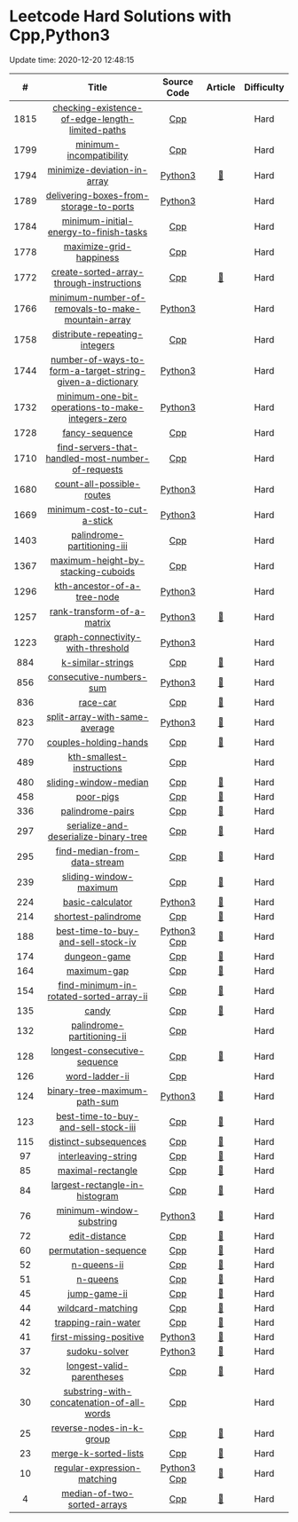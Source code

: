 # Leetcode Hard Solutions with Cpp,Python3
        
Update time:  2020-12-20 12:48:15

| # | Title | Source Code | Article | Difficulty |
|:---:|:---:|:---:|:---:|:---:|
|1815|[checking-existence-of-edge-length-limited-paths](https://leetcode.com/problems/checking-existence-of-edge-length-limited-paths)|[Cpp](https://github.com/wenjun20/Leetcode-Solution/blob/master/solutions/1815-checking-existence-of-edge-length-limited-paths/checking-existence-of-edge-length-limited-paths.cpp)||Hard|
|1799|[minimum-incompatibility](https://leetcode.com/problems/minimum-incompatibility)|[Cpp](https://github.com/wenjun20/Leetcode-Solution/blob/master/solutions/1799-minimum-incompatibility/minimum-incompatibility.cpp)||Hard|
|1794|[minimize-deviation-in-array](https://leetcode.com/problems/minimize-deviation-in-array)|[Python3](https://github.com/wenjun20/Leetcode-Solution/blob/master/solutions/1794-minimize-deviation-in-array/minimize-deviation-in-array.py)|[:memo:](https://leetcode.com/articles/minimize-deviation-in-array/)|Hard|
|1789|[delivering-boxes-from-storage-to-ports](https://leetcode.com/problems/delivering-boxes-from-storage-to-ports)|[Python3](https://github.com/wenjun20/Leetcode-Solution/blob/master/solutions/1789-delivering-boxes-from-storage-to-ports/delivering-boxes-from-storage-to-ports.py)||Hard|
|1784|[minimum-initial-energy-to-finish-tasks](https://leetcode.com/problems/minimum-initial-energy-to-finish-tasks)|[Cpp](https://github.com/wenjun20/Leetcode-Solution/blob/master/solutions/1784-minimum-initial-energy-to-finish-tasks/minimum-initial-energy-to-finish-tasks.cpp)||Hard|
|1778|[maximize-grid-happiness](https://leetcode.com/problems/maximize-grid-happiness)|[Cpp](https://github.com/wenjun20/Leetcode-Solution/blob/master/solutions/1778-maximize-grid-happiness/maximize-grid-happiness.cpp)||Hard|
|1772|[create-sorted-array-through-instructions](https://leetcode.com/problems/create-sorted-array-through-instructions)|[Cpp](https://github.com/wenjun20/Leetcode-Solution/blob/master/solutions/1772-create-sorted-array-through-instructions/create-sorted-array-through-instructions.cpp)|[:memo:](https://leetcode.com/articles/create-sorted-array-through-instructions/)|Hard|
|1766|[minimum-number-of-removals-to-make-mountain-array](https://leetcode.com/problems/minimum-number-of-removals-to-make-mountain-array)|[Python3](https://github.com/wenjun20/Leetcode-Solution/blob/master/solutions/1766-minimum-number-of-removals-to-make-mountain-array/minimum-number-of-removals-to-make-mountain-array.py)||Hard|
|1758|[distribute-repeating-integers](https://leetcode.com/problems/distribute-repeating-integers)|[Cpp](https://github.com/wenjun20/Leetcode-Solution/blob/master/solutions/1758-distribute-repeating-integers/distribute-repeating-integers.cpp)||Hard|
|1744|[number-of-ways-to-form-a-target-string-given-a-dictionary](https://leetcode.com/problems/number-of-ways-to-form-a-target-string-given-a-dictionary)|[Python3](https://github.com/wenjun20/Leetcode-Solution/blob/master/solutions/1744-number-of-ways-to-form-a-target-string-given-a-dictionary/number-of-ways-to-form-a-target-string-given-a-dictionary.py)||Hard|
|1732|[minimum-one-bit-operations-to-make-integers-zero](https://leetcode.com/problems/minimum-one-bit-operations-to-make-integers-zero)|[Python3](https://github.com/wenjun20/Leetcode-Solution/blob/master/solutions/1732-minimum-one-bit-operations-to-make-integers-zero/minimum-one-bit-operations-to-make-integers-zero.py)||Hard|
|1728|[fancy-sequence](https://leetcode.com/problems/fancy-sequence)|[Cpp](https://github.com/wenjun20/Leetcode-Solution/blob/master/solutions/1728-fancy-sequence/fancy-sequence.cpp)||Hard|
|1710|[find-servers-that-handled-most-number-of-requests](https://leetcode.com/problems/find-servers-that-handled-most-number-of-requests)|[Cpp](https://github.com/wenjun20/Leetcode-Solution/blob/master/solutions/1710-find-servers-that-handled-most-number-of-requests/find-servers-that-handled-most-number-of-requests.cpp)||Hard|
|1680|[count-all-possible-routes](https://leetcode.com/problems/count-all-possible-routes)|[Python3](https://github.com/wenjun20/Leetcode-Solution/blob/master/solutions/1680-count-all-possible-routes/count-all-possible-routes.py)||Hard|
|1669|[minimum-cost-to-cut-a-stick](https://leetcode.com/problems/minimum-cost-to-cut-a-stick)|[Python3](https://github.com/wenjun20/Leetcode-Solution/blob/master/solutions/1669-minimum-cost-to-cut-a-stick/minimum-cost-to-cut-a-stick.py)||Hard|
|1403|[palindrome-partitioning-iii](https://leetcode.com/problems/palindrome-partitioning-iii)|[Cpp](https://github.com/wenjun20/Leetcode-Solution/blob/master/solutions/1403-palindrome-partitioning-iii/palindrome-partitioning-iii.cpp)||Hard|
|1367|[maximum-height-by-stacking-cuboids](https://leetcode.com/problems/maximum-height-by-stacking-cuboids)|[Cpp](https://github.com/wenjun20/Leetcode-Solution/blob/master/solutions/1367-maximum-height-by-stacking-cuboids/maximum-height-by-stacking-cuboids.cpp)||Hard|
|1296|[kth-ancestor-of-a-tree-node](https://leetcode.com/problems/kth-ancestor-of-a-tree-node)|[Python3](https://github.com/wenjun20/Leetcode-Solution/blob/master/solutions/1296-kth-ancestor-of-a-tree-node/kth-ancestor-of-a-tree-node.py)||Hard|
|1257|[rank-transform-of-a-matrix](https://leetcode.com/problems/rank-transform-of-a-matrix)|[Python3](https://github.com/wenjun20/Leetcode-Solution/blob/master/solutions/1257-rank-transform-of-a-matrix/rank-transform-of-a-matrix.py)|[:memo:](https://leetcode.com/articles/rank-transform-of-a-matrix/)|Hard|
|1223|[graph-connectivity-with-threshold](https://leetcode.com/problems/graph-connectivity-with-threshold)|[Python3](https://github.com/wenjun20/Leetcode-Solution/blob/master/solutions/1223-graph-connectivity-with-threshold/graph-connectivity-with-threshold.py)||Hard|
|884|[k-similar-strings](https://leetcode.com/problems/k-similar-strings)|[Cpp](https://github.com/wenjun20/Leetcode-Solution/blob/master/solutions/0884-k-similar-strings/k-similar-strings.cpp)|[:memo:](https://leetcode.com/articles/k-similar-strings/)|Hard|
|856|[consecutive-numbers-sum](https://leetcode.com/problems/consecutive-numbers-sum)|[Python3](https://github.com/wenjun20/Leetcode-Solution/blob/master/solutions/0856-consecutive-numbers-sum/consecutive-numbers-sum.py)|[:memo:](https://leetcode.com/articles/consecutive-numbers-sum/)|Hard|
|836|[race-car](https://leetcode.com/problems/race-car)|[Cpp](https://github.com/wenjun20/Leetcode-Solution/blob/master/solutions/0836-race-car/race-car.cpp)|[:memo:](https://leetcode.com/articles/race-car/)|Hard|
|823|[split-array-with-same-average](https://leetcode.com/problems/split-array-with-same-average)|[Python3](https://github.com/wenjun20/Leetcode-Solution/blob/master/solutions/0823-split-array-with-same-average/split-array-with-same-average.py)|[:memo:](https://leetcode.com/articles/split-array-with-same-average/)|Hard|
|770|[couples-holding-hands](https://leetcode.com/problems/couples-holding-hands)|[Cpp](https://github.com/wenjun20/Leetcode-Solution/blob/master/solutions/0770-couples-holding-hands/couples-holding-hands.cpp)|[:memo:](https://leetcode.com/articles/couples-holding-hands/)|Hard|
|489|[kth-smallest-instructions](https://leetcode.com/problems/kth-smallest-instructions)|[Cpp](https://github.com/wenjun20/Leetcode-Solution/blob/master/solutions/0489-kth-smallest-instructions/kth-smallest-instructions.cpp)||Hard|
|480|[sliding-window-median](https://leetcode.com/problems/sliding-window-median)|[Cpp](https://github.com/wenjun20/Leetcode-Solution/blob/master/solutions/0480-sliding-window-median/sliding-window-median.cpp)|[:memo:](https://leetcode.com/articles/sliding-window-median/)|Hard|
|458|[poor-pigs](https://leetcode.com/problems/poor-pigs)|[Cpp](https://github.com/wenjun20/Leetcode-Solution/blob/master/solutions/0458-poor-pigs/poor-pigs.cpp)|[:memo:](https://leetcode.com/articles/poor-pigs/)|Hard|
|336|[palindrome-pairs](https://leetcode.com/problems/palindrome-pairs)|[Cpp](https://github.com/wenjun20/Leetcode-Solution/blob/master/solutions/0336-palindrome-pairs/palindrome-pairs.cpp)|[:memo:](https://leetcode.com/articles/palindrome-pairs/)|Hard|
|297|[serialize-and-deserialize-binary-tree](https://leetcode.com/problems/serialize-and-deserialize-binary-tree)|[Cpp](https://github.com/wenjun20/Leetcode-Solution/blob/master/solutions/0297-serialize-and-deserialize-binary-tree/serialize-and-deserialize-binary-tree.cpp)|[:memo:](https://leetcode.com/articles/serialize-and-deserialize-binary-tree/)|Hard|
|295|[find-median-from-data-stream](https://leetcode.com/problems/find-median-from-data-stream)|[Cpp](https://github.com/wenjun20/Leetcode-Solution/blob/master/solutions/0295-find-median-from-data-stream/find-median-from-data-stream.cpp)|[:memo:](https://leetcode.com/articles/find-median-from-data-stream/)|Hard|
|239|[sliding-window-maximum](https://leetcode.com/problems/sliding-window-maximum)|[Cpp](https://github.com/wenjun20/Leetcode-Solution/blob/master/solutions/0239-sliding-window-maximum/sliding-window-maximum.cpp)|[:memo:](https://leetcode.com/articles/sliding-window-maximum/)|Hard|
|224|[basic-calculator](https://leetcode.com/problems/basic-calculator)|[Python3](https://github.com/wenjun20/Leetcode-Solution/blob/master/solutions/0224-basic-calculator/basic-calculator.py)|[:memo:](https://leetcode.com/articles/basic-calculator/)|Hard|
|214|[shortest-palindrome](https://leetcode.com/problems/shortest-palindrome)|[Cpp](https://github.com/wenjun20/Leetcode-Solution/blob/master/solutions/0214-shortest-palindrome/shortest-palindrome.cpp)|[:memo:](https://leetcode.com/articles/shortest-palindrome/)|Hard|
|188|[best-time-to-buy-and-sell-stock-iv](https://leetcode.com/problems/best-time-to-buy-and-sell-stock-iv)|[Python3](https://github.com/wenjun20/Leetcode-Solution/blob/master/solutions/0188-best-time-to-buy-and-sell-stock-iv/best-time-to-buy-and-sell-stock-iv.py) [Cpp](https://github.com/wenjun20/Leetcode-Solution/blob/master/solutions/0188-best-time-to-buy-and-sell-stock-iv/best-time-to-buy-and-sell-stock-iv.cpp)|[:memo:](https://leetcode.com/articles/best-time-to-buy-and-sell-stock-iv/)|Hard|
|174|[dungeon-game](https://leetcode.com/problems/dungeon-game)|[Cpp](https://github.com/wenjun20/Leetcode-Solution/blob/master/solutions/0174-dungeon-game/dungeon-game.cpp)|[:memo:](https://leetcode.com/articles/dungeon-game/)|Hard|
|164|[maximum-gap](https://leetcode.com/problems/maximum-gap)|[Cpp](https://github.com/wenjun20/Leetcode-Solution/blob/master/solutions/0164-maximum-gap/maximum-gap.cpp)|[:memo:](https://leetcode.com/articles/maximum-gap/)|Hard|
|154|[find-minimum-in-rotated-sorted-array-ii](https://leetcode.com/problems/find-minimum-in-rotated-sorted-array-ii)|[Cpp](https://github.com/wenjun20/Leetcode-Solution/blob/master/solutions/0154-find-minimum-in-rotated-sorted-array-ii/find-minimum-in-rotated-sorted-array-ii.cpp)|[:memo:](https://leetcode.com/articles/find-minimum-in-rotated-sorted-array-ii/)|Hard|
|135|[candy](https://leetcode.com/problems/candy)|[Cpp](https://github.com/wenjun20/Leetcode-Solution/blob/master/solutions/0135-candy/candy.cpp)|[:memo:](https://leetcode.com/articles/candy/)|Hard|
|132|[palindrome-partitioning-ii](https://leetcode.com/problems/palindrome-partitioning-ii)|[Cpp](https://github.com/wenjun20/Leetcode-Solution/blob/master/solutions/0132-palindrome-partitioning-ii/palindrome-partitioning-ii.cpp)||Hard|
|128|[longest-consecutive-sequence](https://leetcode.com/problems/longest-consecutive-sequence)|[Cpp](https://github.com/wenjun20/Leetcode-Solution/blob/master/solutions/0128-longest-consecutive-sequence/longest-consecutive-sequence.cpp)|[:memo:](https://leetcode.com/articles/longest-consecutive-sequence/)|Hard|
|126|[word-ladder-ii](https://leetcode.com/problems/word-ladder-ii)|[Cpp](https://github.com/wenjun20/Leetcode-Solution/blob/master/solutions/0126-word-ladder-ii/word-ladder-ii.cpp)||Hard|
|124|[binary-tree-maximum-path-sum](https://leetcode.com/problems/binary-tree-maximum-path-sum)|[Python3](https://github.com/wenjun20/Leetcode-Solution/blob/master/solutions/0124-binary-tree-maximum-path-sum/binary-tree-maximum-path-sum.py)|[:memo:](https://leetcode.com/articles/binary-tree-maximum-path-sum/)|Hard|
|123|[best-time-to-buy-and-sell-stock-iii](https://leetcode.com/problems/best-time-to-buy-and-sell-stock-iii)|[Cpp](https://github.com/wenjun20/Leetcode-Solution/blob/master/solutions/0123-best-time-to-buy-and-sell-stock-iii/best-time-to-buy-and-sell-stock-iii.cpp)|[:memo:](https://leetcode.com/articles/best-time-to-buy-and-sell-stock-iii/)|Hard|
|115|[distinct-subsequences](https://leetcode.com/problems/distinct-subsequences)|[Cpp](https://github.com/wenjun20/Leetcode-Solution/blob/master/solutions/0115-distinct-subsequences/distinct-subsequences.cpp)|[:memo:](https://leetcode.com/articles/distinct-subsequences/)|Hard|
|97|[interleaving-string](https://leetcode.com/problems/interleaving-string)|[Cpp](https://github.com/wenjun20/Leetcode-Solution/blob/master/solutions/0097-interleaving-string/interleaving-string.cpp)|[:memo:](https://leetcode.com/articles/interleaving-strings/)|Hard|
|85|[maximal-rectangle](https://leetcode.com/problems/maximal-rectangle)|[Cpp](https://github.com/wenjun20/Leetcode-Solution/blob/master/solutions/0085-maximal-rectangle/maximal-rectangle.cpp)|[:memo:](https://leetcode.com/articles/maximal-rectangle/)|Hard|
|84|[largest-rectangle-in-histogram](https://leetcode.com/problems/largest-rectangle-in-histogram)|[Cpp](https://github.com/wenjun20/Leetcode-Solution/blob/master/solutions/0084-largest-rectangle-in-histogram/largest-rectangle-in-histogram.cpp)|[:memo:](https://leetcode.com/articles/largest-rectangle-in-histogram/)|Hard|
|76|[minimum-window-substring](https://leetcode.com/problems/minimum-window-substring)|[Python3](https://github.com/wenjun20/Leetcode-Solution/blob/master/solutions/0076-minimum-window-substring/minimum-window-substring.py)|[:memo:](https://leetcode.com/articles/minimum-window-substring/)|Hard|
|72|[edit-distance](https://leetcode.com/problems/edit-distance)|[Cpp](https://github.com/wenjun20/Leetcode-Solution/blob/master/solutions/0072-edit-distance/edit-distance.cpp)|[:memo:](https://leetcode.com/articles/edit-distance/)|Hard|
|60|[permutation-sequence](https://leetcode.com/problems/permutation-sequence)|[Cpp](https://github.com/wenjun20/Leetcode-Solution/blob/master/solutions/0060-permutation-sequence/permutation-sequence.cpp)|[:memo:](https://leetcode.com/articles/permutation-sequence/)|Hard|
|52|[n-queens-ii](https://leetcode.com/problems/n-queens-ii)|[Cpp](https://github.com/wenjun20/Leetcode-Solution/blob/master/solutions/0052-n-queens-ii/n-queens-ii.cpp)|[:memo:](https://leetcode.com/articles/n-queens-ii/)|Hard|
|51|[n-queens](https://leetcode.com/problems/n-queens)|[Cpp](https://github.com/wenjun20/Leetcode-Solution/blob/master/solutions/0051-n-queens/n-queens.cpp)|[:memo:](https://leetcode.com/articles/n-queens/)|Hard|
|45|[jump-game-ii](https://leetcode.com/problems/jump-game-ii)|[Cpp](https://github.com/wenjun20/Leetcode-Solution/blob/master/solutions/0045-jump-game-ii/jump-game-ii.cpp)|[:memo:](https://leetcode.com/articles/jump-game-ii/)|Hard|
|44|[wildcard-matching](https://leetcode.com/problems/wildcard-matching)|[Cpp](https://github.com/wenjun20/Leetcode-Solution/blob/master/solutions/0044-wildcard-matching/wildcard-matching.cpp)|[:memo:](https://leetcode.com/articles/wildcard-matching/)|Hard|
|42|[trapping-rain-water](https://leetcode.com/problems/trapping-rain-water)|[Cpp](https://github.com/wenjun20/Leetcode-Solution/blob/master/solutions/0042-trapping-rain-water/trapping-rain-water.cpp)|[:memo:](https://leetcode.com/articles/trapping-rain-water/)|Hard|
|41|[first-missing-positive](https://leetcode.com/problems/first-missing-positive)|[Python3](https://github.com/wenjun20/Leetcode-Solution/blob/master/solutions/0041-first-missing-positive/first-missing-positive.py)|[:memo:](https://leetcode.com/articles/first-missing-positive/)|Hard|
|37|[sudoku-solver](https://leetcode.com/problems/sudoku-solver)|[Python3](https://github.com/wenjun20/Leetcode-Solution/blob/master/solutions/0037-sudoku-solver/sudoku-solver.py)|[:memo:](https://leetcode.com/articles/sudoku-solver/)|Hard|
|32|[longest-valid-parentheses](https://leetcode.com/problems/longest-valid-parentheses)|[Cpp](https://github.com/wenjun20/Leetcode-Solution/blob/master/solutions/0032-longest-valid-parentheses/longest-valid-parentheses.cpp)|[:memo:](https://leetcode.com/articles/longest-valid-parentheses/)|Hard|
|30|[substring-with-concatenation-of-all-words](https://leetcode.com/problems/substring-with-concatenation-of-all-words)|[Cpp](https://github.com/wenjun20/Leetcode-Solution/blob/master/solutions/0030-substring-with-concatenation-of-all-words/substring-with-concatenation-of-all-words.cpp)||Hard|
|25|[reverse-nodes-in-k-group](https://leetcode.com/problems/reverse-nodes-in-k-group)|[Cpp](https://github.com/wenjun20/Leetcode-Solution/blob/master/solutions/0025-reverse-nodes-in-k-group/reverse-nodes-in-k-group.cpp)|[:memo:](https://leetcode.com/articles/reverse-nodes-in-k-group/)|Hard|
|23|[merge-k-sorted-lists](https://leetcode.com/problems/merge-k-sorted-lists)|[Cpp](https://github.com/wenjun20/Leetcode-Solution/blob/master/solutions/0023-merge-k-sorted-lists/merge-k-sorted-lists.cpp)|[:memo:](https://leetcode.com/articles/merge-k-sorted-list/)|Hard|
|10|[regular-expression-matching](https://leetcode.com/problems/regular-expression-matching)|[Python3](https://github.com/wenjun20/Leetcode-Solution/blob/master/solutions/0010-regular-expression-matching/regular-expression-matching.py) [Cpp](https://github.com/wenjun20/Leetcode-Solution/blob/master/solutions/0010-regular-expression-matching/regular-expression-matching.cpp)|[:memo:](https://leetcode.com/articles/regular-expression-matching/)|Hard|
|4|[median-of-two-sorted-arrays](https://leetcode.com/problems/median-of-two-sorted-arrays)|[Cpp](https://github.com/wenjun20/Leetcode-Solution/blob/master/solutions/0004-median-of-two-sorted-arrays/median-of-two-sorted-arrays.cpp)|[:memo:](https://leetcode.com/articles/median-of-two-sorted-arrays/)|Hard|
